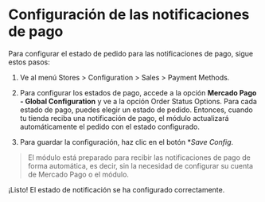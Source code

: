# Configuración de las notificaciones de pago

Para configurar el estado de pedido para las notificaciones de pago, sigue estos pasos:

1. Ve al menú Stores > Configuration > Sales > Payment Methods.

2. Para configurar los estados de pago, accede a la opción **Mercado Pago - Global Configuration** y ve a la opción Order Status Options. 
Para cada estado de pago, puedes elegir un estado de pedido. Entonces, cuando tu tienda reciba una notificación de pago, el módulo actualizará automáticamente el pedido con el estado configurado. 

3. Para guardar la configuración, haz clic en el botón **Save Config*.

> El módulo está preparado para recibir las notificaciones de pago de forma automática, es decir, sin la necesidad de configurar su cuenta de Mercado Pago o el módulo.

¡Listo! El estado de notificación se ha configurado correctamente.
